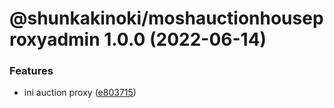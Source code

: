 # @shunkakinoki/moshauctionhouseproxyadmin 1.0.0 (2022-06-14)

### Features

- ini auction proxy ([e803715](https://github.com/shunkakinoki/contracts/commit/e8037157747c3965a3b7dcd7987c00fd750e3f16))

